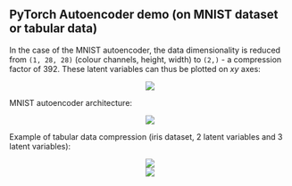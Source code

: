 ## PyTorch Autoencoder demo (on MNIST dataset or tabular data)

In the case of the MNIST autoencoder, the data dimensionality is reduced from `(1, 28, 28)` (colour channels, height, width) to `(2,)` - a compression factor of 392. These latent variables can thus be plotted on $xy$ axes:

<p align="center">
	<img src="plots/mnist_2_latent_variables.webp"/>
</p>

MNIST autoencoder architecture:

<p align="center">
	<img src="plots/mnist_autoencoder_architecture.png"/>
</p>

Example of tabular data compression (iris dataset, 2 latent variables and 3 latent variables):

<p align="center">
	<img src="plots/iris_2_latent_variables.png"/>
	<br/>
	<img src="plots/iris_3_latent_variables.png"/>
</p>
